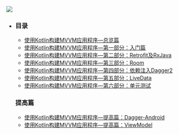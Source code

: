 ![](http://upload-images.jianshu.io/upload_images/3722695-8187b588f67e9105.png?imageMogr2/auto-orient/strip%7CimageView2/2/w/1240)

- ### 目录

  - [使用Kotlin构建MVVM应用程序—总览篇](https://xiaozhuanlan.com/topic/1736458920)
  - [使用Kotlin构建MVVM应用程序—第一部分：入门篇](https://xiaozhuanlan.com/topic/7590648312)
  - [使用Kotlin构建MVVM应用程序—第二部分：Retrofit及RxJava](https://xiaozhuanlan.com/topic/9560382174)
  - [使用Kotlin构建MVVM应用程序—第三部分：Room](https://xiaozhuanlan.com/topic/8076241593)
  - [使用Kotlin构建MVVM应用程序—第四部分：依赖注入Dagger2](https://xiaozhuanlan.com/topic/2510974386)
  - [使用Kotlin构建MVVM应用程序—第五部分：LiveData](https://xiaozhuanlan.com/topic/9753861024)
  - [使用Kotlin构建MVVM应用程序—第六部分：单元测试](https://www.jianshu.com/p/2ce583fc3b2d)

  ### 提高篇

  - [使用Kotlin构建MVVM应用程序—提高篇：Dagger-Android](https://xiaozhuanlan.com/topic/6093518472)
  - [使用Kotlin构建MVVM应用程序—提高篇：ViewModel](https://xiaozhuanlan.com/topic/6705498213)